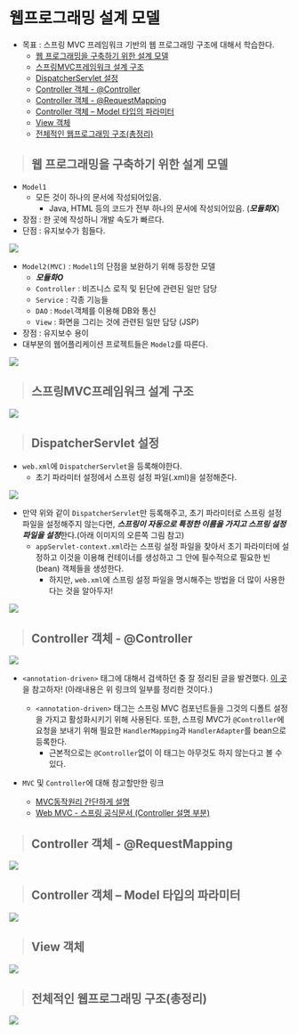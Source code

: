 # 웹프로그래밍 설계 모델

+ 목표 : 스프링 MVC 프레임워크 기반의 웹 프로그래밍 구조에 대해서 학습한다.
    + [웹 프로그래밍을 구축하기 위한 설계 모델]()
    + [스프링MVC프레임워크 설계 구조]()
    + [DispatcherServlet 설정]()
    + [Controller 객체 - @Controller]()
    + [Controller 객체 - @RequestMapping]()
    + [Controller 객체 – Model 타입의 파라미터]()
    + [View 객체]()
    + [전체적인 웹프로그래밍 구조(총정리)]()

> ## 웹 프로그래밍을 구축하기 위한 설계 모델

+ `Model1`
    + 모든 것이 하나의 문서에 작성되어있음.
        + Java, HTML 등의 코드가 전부 하나의 문서에 작성되어있음. (***모듈화X***)
+ 장점 : 한 곳에 작성하니 개발 속도가 빠르다.
+ 단점 : 유지보수가 힘들다.

<img src="img1">

+ `Model2(MVC)` : `Model1`의 단점을 보완하기 위해 등장한 모델
    + ***모듈화O***
    + `Controller` : 비즈니스 로직 및 뒨단에 관련된 일만 담당
    + `Service` : 각종 기능들
    + `DAO` : `Model`객체를 이용해 DB와 통신
    + `View` : 화면을 그리는 것에 관련된 일만 담당 (JSP)
+ 장점 : 유지보수 용이
+ 대부분의 웹어플리케이션 프로젝트들은 `Model2`를 따른다.

<img src="img2">

> ## 스프링MVC프레임워크 설계 구조

<img src="img3">

> ## DispatcherServlet 설정

+ `web.xml`에 `DispatcherServlet`을 등록해야한다.
    + 초기 파라미터 설정에서 스프링 설정 파일(.xml)을 설정해준다.

<img src="img4">

+ 만약 위와 같이 `DispatcherServlet`만 등록해주고, 초기 파라미터로 스프링 설정 파일을 설정해주지 않는다면, ***스프링이 자동으로 특정한 이름을 가지고 스프링 설정 파일을 설정***한다.(아래 이미지의 오른쪽 그림 참고)
    + `appServlet-context.xml`라는 스프링 설정 파일을 찾아서 초기 파라미터에 설정하고 이것을 이용해 컨테이너를 생성하고 그 안에 필수적으로 필요한 빈(bean) 객체들을 생성한다.
        + 하지만, `web.xml`에 스프링 설정 파일을 명시해주는 방법을 더 많이 사용한다는 것을 알아두자!

<img src="img5">

> ## Controller 객체 - @Controller

<img src="img6">

+ `<annotation-driven>` 태그에 대해서 검색하던 중 잘 정리된 글을 발견했다. [이 곳](https://gmlwjd9405.github.io/2018/12/18/spring-annotation-enable.html)을 참고하자! (아래내용은 위 링크의 일부를 정리한 것이다.)
    + `<annotation-driven>` 태그는 스프링 MVC 컴포넌트들을 그것의 디폴트 설정을 가지고 활성화시키기 위해 사용된다. 또한, 스프링 MVC가 `@Controller`에 요청을 보내기 위해 필요한 `HandlerMapping`과 `HandlerAdapter`를 bean으로 등록한다.
        + 근본적으로는 `@Controller`없이 이 태그는 아무것도 하지 않는다고 볼 수 있다.

+ `MVC` 및 `Controller`에 대해 참고할만한 링크
    + [MVC동작원리 간단하게 설명](https://github.com/journeytorainbow/spring_basic_study1/blob/master/%EC%8A%A4%ED%94%84%EB%A7%81_%EC%9B%B9%EA%B0%9C%EB%B0%9C_%EA%B8%B0%EC%B4%88/MVC_%EC%99%80_%ED%85%9C%ED%94%8C%EB%A6%BF%EC%97%94%EC%A7%84.md#%EC%8B%A4%ED%96%89)
    + [Web MVC - 스프링 공식문서 (Controller 설명 부분)](https://docs.spring.io/spring-framework/docs/3.2.x/spring-framework-reference/html/mvc.html#mvc-controller)

> ## Controller 객체 - @RequestMapping

<img src="img7">

> ## Controller 객체 – Model 타입의 파라미터

<img src="img8">

> ## View 객체

<img src="img9">

> ## 전체적인 웹프로그래밍 구조(총정리)

<img src="img10">